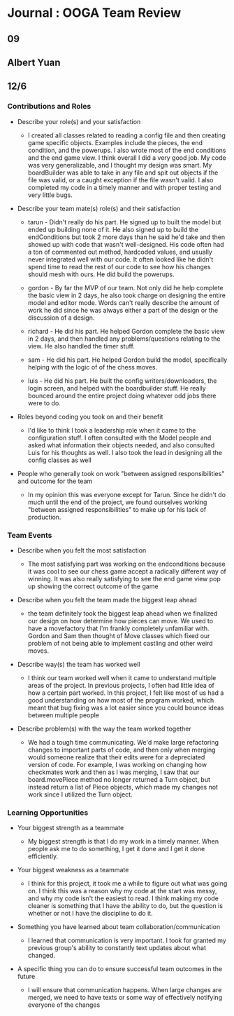 # Journal : OOGA Team Review
## 09
## Albert Yuan
## 12/6


### Contributions and Roles

* Describe your role(s) and your satisfaction
  * I created all classes related to reading a config file and then creating game specific objects. 
  Examples include the pieces, the end condition, and the powerups. I also wrote most of the end conditions and
  the end game view.
  I think overall I did a very good job. My code was very generalizable, and I thought my design was smart. 
  My boardBuilder was able to take in any file and spit out objects if the file was valid, or a caught
  exception if the file wasn't valid. I also completed my code in a timely manner and with proper testing
  and very little bugs.

* Describe your team mate(s) role(s) and their satisfaction

    * tarun - Didn't really do his part. He signed up to built the model but ended up building none of it.
    He also signed up to build the endConditions but took 2 more days than he said he'd take and then 
    showed up with code that wasn't well-designed. His code often had a ton of commented out method, 
    hardcoded values, and usually never integrated well with our code. It often looked like he didn't 
    spend time to read the rest of our code to see how his changes should mesh with ours. He did build
    the powerups.
    
    * gordon - By far the MVP of our team. Not only did he help complete the basic view in 2 days, he also
    took charge on designing the entire model and editor mode. Words can't really describe the amount of 
    work he did since he was always either a part of the design or the discussion of a design.  

    * richard - He did his part. He helped Gordon complete the basic view in 2 days, and then handled 
    any problems/questions relating to the view. He also handled the timer stuff.

    * sam - He did his part. He helped Gordon build the model, specifically helping with the logic of 
    of the chess moves. 

    * luis - He did his part. He built the config writers/downloaders, the login screen, and helped with the
    boardbuilder stuff. He really bounced around the entire project doing whatever odd jobs there were to do.

* Roles beyond coding you took on and their benefit
  * I'd like to think I took a leadership role when it came to the configuration stuff. I often consulted
  with the Model people and asked what information their objects needed, and also consulted Luis for his
  thoughts as well. I also took the lead in designing all the config classes as well

* People who generally took on work "between assigned responsibilities" and outcome for the team
  * In my opinion this was everyone except for Tarun. Since he didn't do much until the end of the 
  project, we found ourselves working "between assigned responsibilities" to make up for his lack of 
  production.


### Team Events

* Describe when you felt the most satisfaction
  * The most satisfying part was working on the endconditions because it was cool to see our chess
  game accept a radically different way of winning. It was also really satisfying to see the
  end game view pop up showing the correct outcome of the game

* Describe when you felt the team made the biggest leap ahead
  * the team definitely took the biggest leap ahead when we finalized our design on how determine
  how pieces can move. We used to have a movefactory that I'm frankly completely unfamiliar with. 
  Gordon and Sam then thought of Move classes which fixed our problem of not being able to implement 
  castling and other weird moves.

* Describe way(s) the team has worked well
  * I think our team worked well when it came to understand multiple areas of the project. In previous
  projects, I often had little idea of how a certain part worked. In this project, I felt like most of
  us had a good understanding on how most of the program worked, which meant that bug fixing was a lot easier
  since you could bounce ideas between multiple people
  

* Describe problem(s) with the way the team worked together
  * We had a tough time communicating. We'd make large refactoring changes to important parts of code, 
  and then only when merging would someone realize that their edits were for a depreciated version of 
  code. For example, I was working on changing how checkmates work and then as I was merging, I saw 
  that our board.movePiece method no longer returned a Turn object, but instead return a list of Piece 
  objects, which made my changes not work since I utilized the Turn object.


### Learning Opportunities

* Your biggest strength as a teammate
  * My biggest strength is that I do my work in a timely manner. When people ask me to do something,
  I get it done and I get it done efficiently.

* Your biggest weakness as a teammate
  * I think for this project, it took me a while to figure out what was going on. I think this was a
  reason why my code at the start was messy, and why my code isn't the easiest to read. I think making my
  code cleaner is something that I have the ability to do, but the question is whether or not I have the 
  discipline to do it.

* Something you have learned about team collaboration/communication
  * I learned that communication is very important. I took for granted my previous group's ability
  to constantly text updates about what changed.

* A specific thing you can do to ensure successful team outcomes in the future
  * I will ensure that communication happens. When large changes are merged, we need to have texts or 
  some way of effectively notifying everyone of the changes